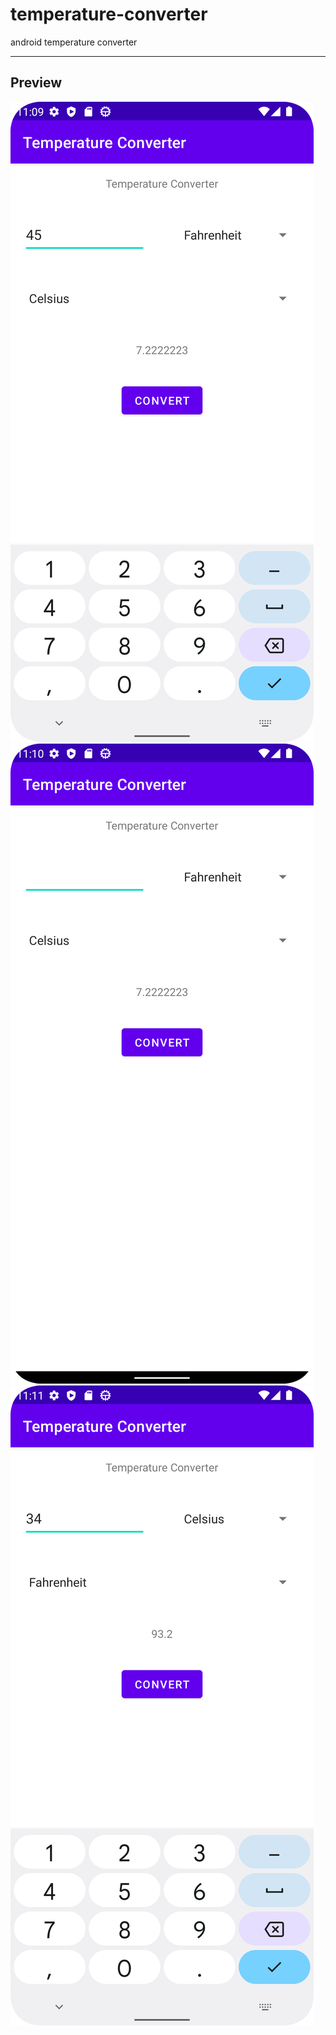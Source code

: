 # temperature-converter
android temperature converter


---
## Preview
![Alt text](/Screenshot_20220510_230938.png?raw=true)
![Alt text](/Screenshot_20220510_231036.png?raw=true)
![Alt text](/Screenshot_20220510_231124.png?raw=true)
